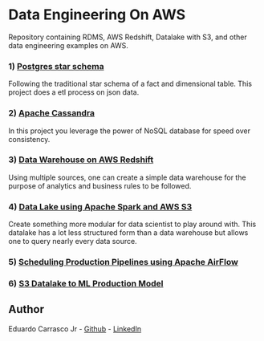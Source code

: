 # Data Engineering On AWS
Repository containing RDMS, AWS Redshift, Datalake with S3, and other data engineering examples on AWS.


### 1) [Postgres star schema](https://github.com/Eddie-C64/sparkify-etl-postgres-db)
Following the traditional star schema of a fact and dimensional table. This project does a etl process on json data.

### 2) [Apache Cassandra](https://github.com/Eddie-C64/nosql-with-cassandra)
In this project you leverage the power of NoSQL database for speed over consistency.

### 3) [Data Warehouse on AWS Redshift](https://github.com/Eddie-C64/aws-redshift-datawarehouse)
Using multiple sources, one can create a simple data warehouse for the purpose of analytics and business rules to be followed.

### 4) [Data Lake using Apache Spark and AWS S3](https://github.com/Eddie-C64/datalake-on-aws-with-spark)
Create something more modular for data scientist to play around with. This datalake has a lot less structured form than a data warehouse but allows one to query nearly every data source.

### 5) [Scheduling Production Pipelines using Apache AirFlow]()

### 6) [S3 Datalake to ML Production Model]()

## Author
Eduardo Carrasco Jr - [Github](https://github.com/Eddie-C64/) - [LinkedIn](https://www.linkedin.com/in/eduardo-carrasco-99314990/)
